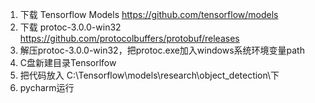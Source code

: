 1. 下载 Tensorflow Models
https://github.com/tensorflow/models
2. 下载 protoc-3.0.0-win32
https://github.com/protocolbuffers/protobuf/releases
3. 解压protoc-3.0.0-win32，把protoc.exe加入windows系统环境变量path
3. C盘新建目录Tensorlfow
4. 把代码放入 C:\Tensorflow\models\research\object_detection\下
5. pycharm运行
